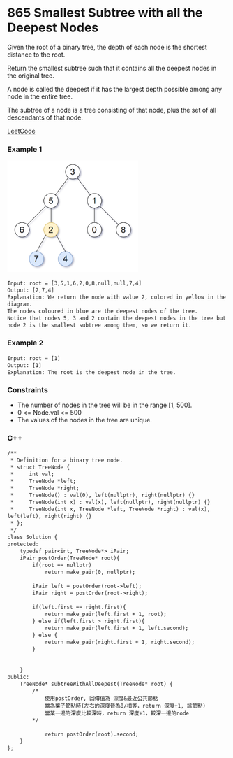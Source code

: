 # 865 Smallest Subtree with all the Deepest Nodes

Given the root of a binary tree, the depth of each node is the shortest distance to the root.

Return the smallest subtree such that it contains all the deepest nodes in the original tree.

A node is called the deepest if it has the largest depth possible among any node in the entire tree.

The subtree of a node is a tree consisting of that node, plus the set of all descendants of that node.
 

[LeetCode](https://leetcode.cn/problems/smallest-subtree-with-all-the-deepest-nodes/)


### Example 1


<img src="img/865.png" width = "300"/>

```
Input: root = [3,5,1,6,2,0,8,null,null,7,4]
Output: [2,7,4]
Explanation: We return the node with value 2, colored in yellow in the diagram.
The nodes coloured in blue are the deepest nodes of the tree.
Notice that nodes 5, 3 and 2 contain the deepest nodes in the tree but node 2 is the smallest subtree among them, so we return it.
```

### Example 2

```
Input: root = [1]
Output: [1]
Explanation: The root is the deepest node in the tree.
```

### Constraints

* The number of nodes in the tree will be in the range [1, 500].
* 0 <= Node.val <= 500
* The values of the nodes in the tree are unique.

### C++ 

```
/**
 * Definition for a binary tree node.
 * struct TreeNode {
 *     int val;
 *     TreeNode *left;
 *     TreeNode *right;
 *     TreeNode() : val(0), left(nullptr), right(nullptr) {}
 *     TreeNode(int x) : val(x), left(nullptr), right(nullptr) {}
 *     TreeNode(int x, TreeNode *left, TreeNode *right) : val(x), left(left), right(right) {}
 * };
 */
class Solution {
protected:
    typedef pair<int, TreeNode*> iPair;
    iPair postOrder(TreeNode* root){
        if(root == nullptr)
            return make_pair(0, nullptr);

        iPair left = postOrder(root->left);
        iPair right = postOrder(root->right);

        if(left.first == right.first){
            return make_pair(left.first + 1, root);
        } else if(left.first > right.first){
            return make_pair(left.first + 1, left.second);
        } else {
            return make_pair(right.first + 1, right.second);
        }

        
    }
public:
    TreeNode* subtreeWithAllDeepest(TreeNode* root) {
        /*
            使用postOrder, 回傳值為 深度&最近公共節點
            當為葉子節點時(左右的深度皆為0/相等，return 深度+1, 該節點)
            當某一邊的深度比較深時，return 深度+1，較深一邊的node
        */

            return postOrder(root).second;
    }
};
```